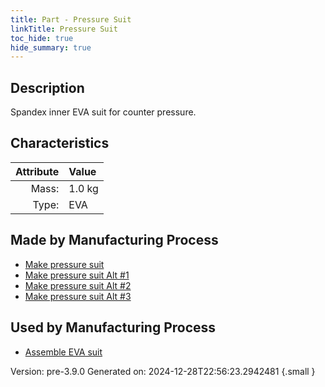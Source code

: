 ```yaml
---
title: Part - Pressure Suit
linkTitle: Pressure Suit
toc_hide: true
hide_summary: true
---
```


## Description
Spandex inner EVA suit for counter pressure.

## Characteristics

| Attribute      | Value |
|--------:|:------|
|Mass:|1.0 kg|
|Type:|EVA|

## Made by Manufacturing Process

- [Make pressure suit](/docs/definitions/process/make-pressure-suit)
- [Make pressure suit Alt #1](/docs/definitions/process/make-pressure-suit-alt--1)
- [Make pressure suit Alt #2](/docs/definitions/process/make-pressure-suit-alt--2)
- [Make pressure suit Alt #3](/docs/definitions/process/make-pressure-suit-alt--3)

## Used by Manufacturing Process

- [Assemble EVA suit](/docs/definitions/process/assemble-eva-suit)


Version: pre-3.9.0 Generated on: 2024-12-28T22:56:23.2942481
{.small }

